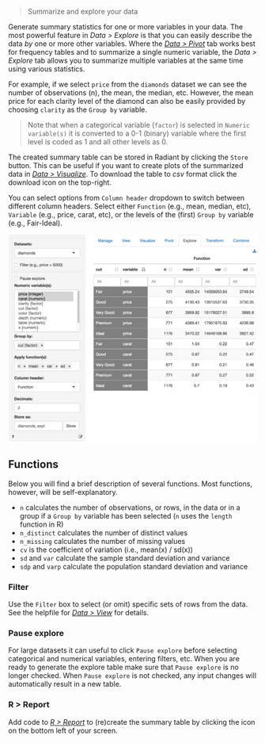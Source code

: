 > Summarize and explore your data

Generate summary statistics for one or more variables in your data. The most powerful feature in _Data > Explore_ is that you can easily describe the data _by_ one or more other variables. Where the <a href="https://radiant-rstats.github.io/docs/data/pivot.html" target="_blank">_Data > Pivot_</a> tab works best for frequency tables and to summarize a single numeric variable, the _Data > Explore_ tab allows you to summarize multiple variables at the same time using various statistics.

For example, if we select `price` from the `diamonds` dataset we can see the number of observations (n), the mean, the median, etc. However, the mean price for each clarity level of the diamond can also be easily provided by choosing `clarity` as the `Group by` variable.

> Note that when a categorical variable (`factor`) is selected in `Numeric variable(s)` it is converted to a 0-1 (binary) variable where the first level is coded as 1 and all other levels as 0.

The created summary table can be stored in Radiant by clicking the `Store` button. This can be useful if you want to create plots of the summarized data in <a href="https://radiant-rstats.github.io/docs/data/visualize.html" target="_blank">_Data > Visualize_</a>. To download the table to _csv_ format click the download icon on the top-right.

You can select options from `Column header` dropdown to switch between different column headers. Select either `Function` (e.g., mean, median, etc), `Variable` (e.g., price, carat, etc), or the levels of the (first) `Group by` variable (e.g., Fair-Ideal).

<p align="center"><img src="figures/explore.png"></p>

## Functions

Below you will find a brief description of several functions. Most functions, however, will be self-explanatory.
* `n` calculates the number of observations, or rows, in the data or in a group if a `Group by` variable has been selected (`n` uses the `length` function in R)
* `n_distinct` calculates the number of distinct values
* `n_missing` calculates the number of missing values
* `cv` is the coefficient of variation (i.e., mean(x) / sd(x))
* `sd` and `var` calculate the sample standard deviation and variance
* `sdp` and `varp` calculate the population standard deviation and variance

### Filter

Use the `Filter` box to select (or omit) specific sets of rows from the data. See the helpfile for <a href="https://radiant-rstats.github.io/docs/data/view.html" target="_blank">_Data > View_</a> for details.

### Pause explore

For large datasets it can useful to click `Pause explore` before selecting categorical and numerical variables, entering filters, etc. When you are ready to generate the explore table make sure that `Pause explore` is no longer checked. When `Pause explore` is not checked, any input changes will automatically result in a new table.

### R > Report

Add code to <a href="https://radiant-rstats.github.io/docs/data/report.html" target="_blank">_R > Report_</a> to (re)create the summary table by clicking the <i title="report results" class="fa fa-edit"></i> icon on the bottom left of your screen.
